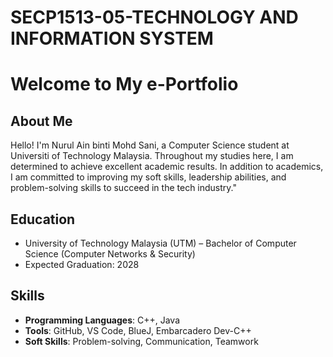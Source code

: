 # SECP1513-05-TECHNOLOGY AND INFORMATION SYSTEM
# Welcome to My e-Portfolio

## About Me
Hello! I'm Nurul Ain binti Mohd Sani, a Computer Science student at Universiti of Technology Malaysia. Throughout my studies here, I am determined to achieve excellent academic results. In addition to academics, I am committed to improving my soft skills, leadership abilities, and problem-solving skills to succeed in the tech industry."
## Education
- University of Technology Malaysia (UTM) – Bachelor of Computer Science (Computer Networks & Security)
- Expected Graduation: 2028

## Skills
- **Programming Languages**: C++, Java
- **Tools**: GitHub, VS Code, BlueJ, Embarcadero Dev-C++
- **Soft Skills**: Problem-solving, Communication, Teamwork
